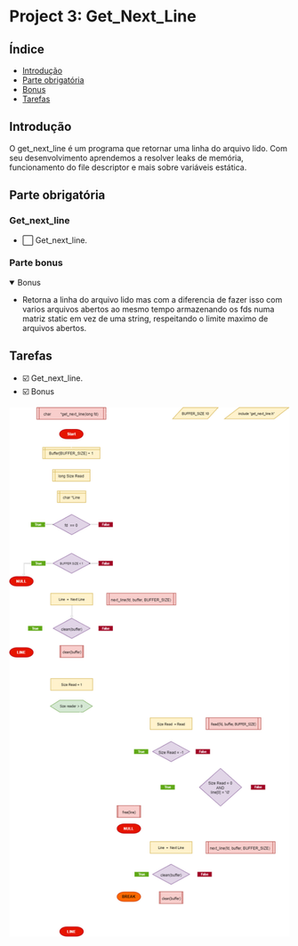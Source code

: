 # Project 3: Get_Next_Line 

## Índice

- [Introdução](#introdução)
- [Parte obrigatória](#parte-obrigatória)
- [Bonus](#parte-bonus)
- [Tarefas](#tarefas)

## Introdução

O get_next_line é um programa que retornar uma linha do arquivo lido. Com seu desenvolvimento aprendemos a resolver leaks de memória, funcionamento do file descriptor e mais sobre variáveis estática.

## Parte obrigatória
<div align="center">

</div>

### Get_next_line

- :white_large_square: Get_next_line.

### Parte bonus

<details open>
<summary> Bonus </summary>

- Retorna a linha do arquivo lido mas com a diferencia de fazer isso  com varios arquivos abertos ao mesmo tempo armazenando os fds numa matriz static em vez de uma string, respeitando o limite maximo de arquivos abertos.

</details>

## Tarefas

- :ballot_box_with_check: Get_next_line.
- :ballot_box_with_check: Bonus

<div align="center">
<img src="https://github.com/Alef-Matos/get_next_line/blob/main/gnl.png" />
</div>


